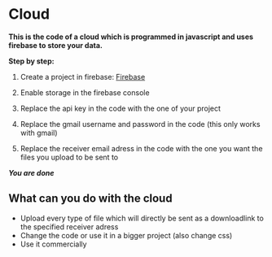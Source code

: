 # Cloud
**This is the code of a cloud which is programmed in javascript and uses firebase to store your data.**

**Step by step:**

1. Create a project in firebase: [Firebase](https://firebase.google.com/)

2. Enable storage in the firebase console

3. Replace the api key in the code with the one of your project

4. Replace the gmail username and password in the code (this only works with gmail)

5. Replace the receiver email adress in the code with the one you want the files you upload to be sent to

***You are done***


## What can you do with the cloud

* Upload every type of file which will directly be sent as a downloadlink to the specified receiver adress
* Change the code or use it in a bigger project (also change css)
* Use it commercially
